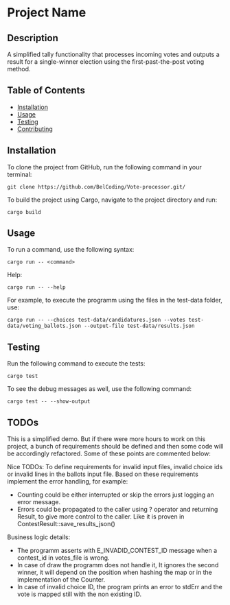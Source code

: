 # Project Name

## Description

A simplified tally functionality that processes incoming votes and outputs a result for a single-winner election using the first-past-the-post voting method.

## Table of Contents

- [Installation](#installation)
- [Usage](#usage)
- [Testing](#testing)
- [Contributing](#contributing)

## Installation

To clone the project from GitHub, run the following command in your terminal:

```
git clone https://github.com/BelCoding/Vote-processor.git/
```

To build the project using Cargo, navigate to the project directory and run:

```
cargo build
```

## Usage

To run a command, use the following syntax:

```
cargo run -- <command>
```
Help:

```
cargo run -- --help
```

For example, to execute the programm using the files in the test-data folder, use:

```
cargo run -- --choices test-data/candidatures.json --votes test-data/voting_ballots.json --output-file test-data/results.json
```

## Testing

Run the following command to execute the tests:

```
cargo test
```

To see the debug messages as well, use the following command:

```
cargo test -- --show-output
```

## TODOs

This is a simplified demo. But if there were more hours to work on this project, a bunch of requirements should be defined and then some code will be accordingly refactored. Some of these points are commented below:

Nice TODOs:
To define requirements for invalid input files, invalid choice ids or invalid lines in the ballots input file.
Based on these requirements implement the error handling, for example:
- Counting could be either interrupted or skip the errors just logging an error message.
- Errors could be propagated to the caller using ? operator and returning Result, to give more control to the caller.
Like it is proven in ContestResult::save_results_json()

Business logic details:
- The programm asserts with E_INVADID_CONTEST_ID message when a contest_id in votes_file is wrong.
- In case of draw the programm does not handle it, It ignores the second winner, it will depend on the position when hashing the map or in the implementation of the Counter.
- In case of invalid choice ID, the program prints an error to stdErr and the vote is mapped still with the non existing ID.

